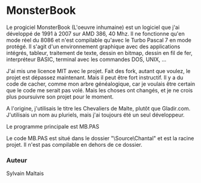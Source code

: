 # MonsterBook

Le progiciel MonsterBook (L'oeuvre inhumaine) est un logiciel que j'ai développé de 1991 à 2007 sur AMD 386, 40 Mhz.
Il ne fonctionne qu'en mode réel du 8086 et n'est compilable qu'avec le Turbo Pascal 7 en mode protégé.
Il s'agit d'un environnement graphique avec des applications intégrés, tableur, traitement de texte, dessin en bitmap, dessin en fil de fer, interpréteur BASIC, terminal avec les commandes DOS, UNIX, ...

J'ai mis une licence MIT avec le projet. Fait des fork, autant que voulez, le projet est dépassez maintenant. Mais il peut être fort instructif.
Il y a du code de cacher, comme mon arbre généalogique, car je voulais être certain que le code me serait pas volé. Mais les choses ont changés, et je ne crois plus poursuivre son projet pour le moment.

A l'origine, j'utilisais le titre les Chevaliers de Malte, plutôt que Gladir.com. J'utilisais un nom au pluriels, mais j'ai toujours été un seul développeur.

Le programme principale est MB.PAS

Le code MB.PAS est situé dans le dossier "\Source\Chantal\" et est la racine projet. Il n'est pas compilable en dehors de ce dossier.

<h3>Auteur</h3>

Sylvain Maltais
